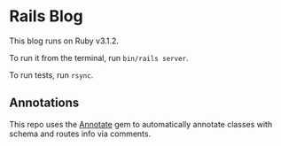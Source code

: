 # Rails Blog

This blog runs on Ruby v3.1.2.

To run it from the terminal, run `bin/rails server`.

To run tests, run `rsync`.

## Annotations

This repo uses the [Annotate](https://github.com/ctran/annotate_models) gem to automatically annotate classes with schema and routes info via comments.
